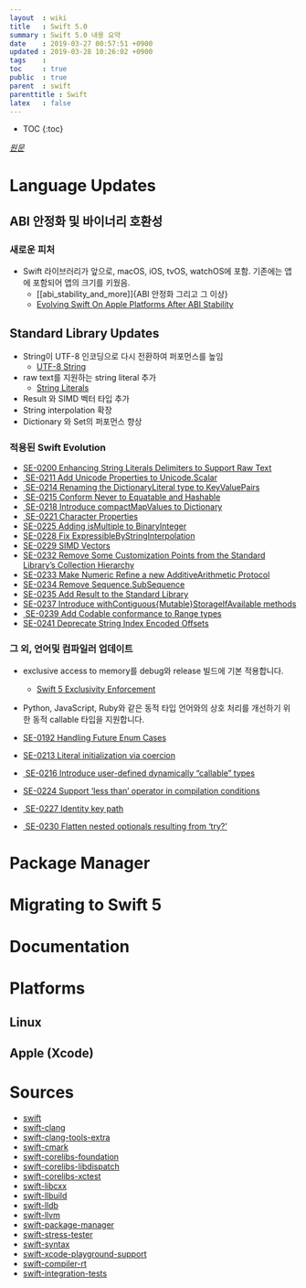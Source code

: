 ```yaml
---
layout  : wiki
title   : Swift 5.0
summary : Swift 5.0 내용 요약
date    : 2019-03-27 00:57:51 +0900
updated : 2019-03-28 10:26:02 +0900
tags    : 
toc     : true
public  : true
parent  : swift
parenttitle : Swift
latex   : false
---
```

* TOC
{:toc}

*[원문](https://swift.org/blog/swift-5-released/)*

# Language Updates

## ABI 안정화 및 바이너리 호환성

### 새로운 피처

- Swift 라이브러리가 앞으로, macOS, iOS, tvOS, watchOS에 포함. 기존에는 앱에 포함되어 앱의 크기를 키웠음.
    - [[abi_stability_and_more]]{ABI 안정화 그리고 그 이상}
    - [Evolving Swift On Apple Platforms After ABI Stability](https://swift.org/blog/abi-stability-and-apple/)

## Standard Library Updates

- String이 UTF-8 인코딩으로 다시 전환하여 퍼포먼스를 높임
    - [UTF-8 String](https://swift.org/blog/utf8-string/)
- raw text를 지원하는 string literal 추가
    - [String Literals](https://swift.org/blog/behind-se-0200/)
- Result 와 SIMD 벡터 타입 추가
- String interpolation 확장
- Dictionary 와 Set의 퍼포먼스 향상

### 적용된 Swift Evolution

- [SE-0200 Enhancing String Literals Delimiters to Support Raw Text](https://github.com/apple/swift-evolution/blob/master/proposals/0200-raw-string-escaping.md)
- [ SE-0211 Add Unicode Properties to Unicode.Scalar](https://github.com/apple/swift-evolution/blob/master/proposals/0211-unicode-scalar-properties.md)
- [ SE-0214 Renaming the DictionaryLiteral type to KeyValuePairs](https://github.com/apple/swift-evolution/blob/master/proposals/0214-DictionaryLiteral.md)
- [ SE-0215 Conform Never to Equatable and Hashable](https://github.com/apple/swift-evolution/blob/master/proposals/0215-conform-never-to-hashable-and-equatable.md)
- [ SE-0218 Introduce compactMapValues to Dictionary](https://github.com/apple/swift-evolution/blob/master/proposals/0218-introduce-compact-map-values.md)
- [ SE-0221 Character Properties](https://github.com/apple/swift-evolution/blob/master/proposals/0221-character-properties.md)
- [SE-0225 Adding isMultiple to BinaryInteger](https://github.com/apple/swift-evolution/blob/master/proposals/0225-binaryinteger-iseven-isodd-ismultiple.md)
- [SE-0228 Fix ExpressibleByStringInterpolation](https://github.com/apple/swift-evolution/blob/master/proposals/0228-fix-expressiblebystringinterpolation.md)
- [SE-0229 SIMD Vectors](https://github.com/apple/swift-evolution/blob/master/proposals/0229-simd.md)
- [SE-0232 Remove Some Customization Points from the Standard Library’s Collection Hierarchy](https://github.com/apple/swift-evolution/blob/master/proposals/0232-remove-customization-points.md)
- [SE-0233 Make Numeric Refine a new AdditiveArithmetic Protocol](https://github.com/apple/swift-evolution/blob/master/proposals/0233-additive-arithmetic-protocol.md)
- [SE-0234 Remove Sequence.SubSequence](https://github.com/apple/swift-evolution/blob/master/proposals/0234-remove-sequence-subsequence.md)
- [SE-0235 Add Result to the Standard Library](https://github.com/apple/swift-evolution/blob/master/proposals/0235-add-result.md)
- [SE-0237 Introduce withContiguous{Mutable}StorageIfAvailable methods](https://github.com/apple/swift-evolution/blob/master/proposals/0237-contiguous-collection.md)
- [ SE-0239 Add Codable conformance to Range types](https://github.com/apple/swift-evolution/blob/master/proposals/0239-codable-range.md)
- [SE-0241 Deprecate String Index Encoded Offsets](https://github.com/apple/swift-evolution/blob/master/proposals/0241-string-index-explicit-encoding-offset.md)

### 그 외, 언어및 컴파일러 업데이트

- exclusive access to memory를 debug와 release 빌드에 기본 적용합니다.
    - [Swift 5 Exclusivity Enforcement](https://swift.org/blog/swift-5-exclusivity/)
- Python, JavaScript, Ruby와 같은 동적 타입 언어와의 상호 처리를 개선하기 위한 동적 callable 타입을 지원합니다.

- [SE-0192 Handling Future Enum Cases](https://github.com/apple/swift-evolution/blob/master/proposals/0192-non-exhaustive-enums.md)
- [SE-0213 Literal initialization via coercion](https://github.com/apple/swift-evolution/blob/master/proposals/0213-literal-init-via-coercion.md)
- [ SE-0216 Introduce user-defined dynamically “callable” types](https://github.com/apple/swift-evolution/blob/master/proposals/0216-dynamic-callable.md)
- [SE-0224 Support ‘less than’ operator in compilation conditions](https://github.com/apple/swift-evolution/blob/master/proposals/0224-ifswift-lessthan-operator.md)
- [ SE-0227 Identity key path](https://github.com/apple/swift-evolution/blob/master/proposals/0227-identity-keypath.md)
- [ SE-0230 Flatten nested optionals resulting from ‘try?’](https://github.com/apple/swift-evolution/blob/master/proposals/0230-flatten-optional-try.md)

# Package Manager

# Migrating to Swift 5

# Documentation

# Platforms

## Linux

## Apple (Xcode)

# Sources

- [swift](https://github.com/apple/swift)
- [swift-clang](https://github.com/apple/swift-clang)
- [swift-clang-tools-extra](https://github.com/apple/swift-clang-tools-extra)
- [swift-cmark](https://github.com/apple/swift-cmark)
- [swift-corelibs-foundation](https://github.com/apple/swift-corelibs-foundation)
- [swift-corelibs-libdispatch](https://github.com/apple/swift-corelibs-libdispatch)
- [swift-corelibs-xctest](https://github.com/apple/swift-corelibs-xctest)
- [swift-libcxx](https://github.com/apple/swift-libcxx)
- [swift-llbuild](https://github.com/apple/swift-llbuild)
- [swift-lldb](https://github.com/apple/swift-lldb)
- [swift-llvm](https://github.com/apple/swift-llvm)
- [swift-package-manager](https://github.com/apple/swift-package-manager)
- [swift-stress-tester](https://github.com/apple/swift-stress-tester)
- [swift-syntax](https://github.com/apple/swift-syntax)
- [swift-xcode-playground-support](https://github.com/apple/swift-xcode-playground-support)
- [swift-compiler-rt](https://github.com/apple/swift-compiler-rt)
- [swift-integration-tests](https://github.com/apple/swift-integration-tests)
